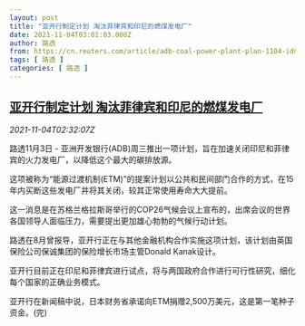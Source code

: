 ```yaml
---
layout: post
title: "亚开行制定计划 淘汰菲律宾和印尼的燃煤发电厂"
date: 2021-11-04T03:01:03.000Z
author: 路透
from: https://cn.reuters.com/article/adb-coal-power-plant-plan-1104-idCNKBS2HP056
tags: [ 路透 ]
categories: [ 路透 ]
---
```

<!--1635994863000-->
[亚开行制定计划 淘汰菲律宾和印尼的燃煤发电厂](https://cn.reuters.com/article/adb-coal-power-plant-plan-1104-idCNKBS2HP056)
------

<div>
<div><i>2021-11-04T02:32:07Z</i></div><p>路透11月3日 - 亚洲开发银行(ADB)周三推出一项计划，旨在加速关闭印尼和菲律宾的火力发电厂，以降低这个最大的碳排放源。</p><p>这项被称为“能源过渡机制(ETM)”的提案计划以公共和民间部门合作的方式，在15年内买断这些发电厂并将其关闭，较其正常使用寿命大大提前。</p><p>这一消息是在苏格兰格拉斯哥举行的COP26气候会议上宣布的，出席会议的世界各国领导人面临压力，需要提出更加雄心勃勃的气候行动计划。</p><p>路透在8月曾报导，亚开行正在与其他金融机构合作实施这项计划，该计划由英国保险公司保诚集团的保险增长市场主管Donald Kanak设计。</p><p>亚开行目前正在印尼和菲律宾进行试点，将与两国政府合作进行可行性研究，细化每个国家的正确业务模式。</p><p>亚开行在新闻稿中说，日本财务省承诺向ETM捐赠2,500万美元，这是第一笔种子资金。(完)</p>
</div>
